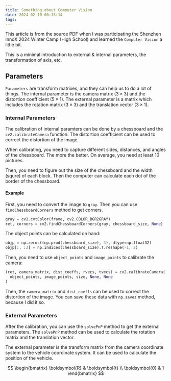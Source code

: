```yaml
---
title: Something about Computer Vision
date: 2024-02-10 00:13:14
tags:
---
```

This article is from the source PDF when I was participating the Shenzhen InnoX 2024 Winter Camp (High School) and learned the `Computer Vision` a little bit.

This is a minimal introduction to external & internal parameters, the transformation of axis, etc.

## Parameters

`Parameters` are transform matrixes, and they can help us to do a lot of things. The internal parameter is the camera matrix ($3\times 3$) and the distortion coefficient ($5\times 1$). The external parameter is a matrix which includes the rotation matrix ($3\times 3$) and the translation vector ($3\times 1$).

### Internal Parameters

The calibration of internal paramters can be done by a chessboard and the `cv2.calibrateCamera` function. The distortion coefficient can be used to correct the distortion of the image.

When calibrating, you need to capture different sides, distances, and angles of the chessboard. The more the better. On average, you need at least 10 pictures.

Then, you need to figure out the size of the chessboard and the width (squre) of each block. Then the computer can calculate each dot of the border of the chessboard.

#### Example

First, you need to convert the image to `gray`. Then you can use `findChessboardCorners` method to get corners.

```python
gray = cv2.cvtColor(frame, cv2.COLOR_BGR2GRAY)
ret, corners = cv2.findChessboardCorners(gray, chessboard_size, None)
```

The object points can be calculated on hand:

```python
objp = np.zeros((np.prod(chessboard_size), 3), dtype=np.float32)
objp[:, :2] = np.indices(chessboard_size).T.reshape(-1, 2)
```

Then, you need to use `object_points` and `image_points` to calibrate the camera:

```python
(ret, camera_matrix, dist_coeffs, rvecs, tvecs) = cv2.calibrateCamera(
  object_points, image_points, size, None, None
)
```

Then, the `camera_matrix` and `dist_coeffs` can be used to correct the distortion of the image. You can save these data with `np.savez` method, because I did it so.

### External Parameters

After the calibration, you can use the `solvePnP` method to get the external parameters. The `solvePnP` method can be used to calculate the rotation matrix and the translation vector.

The external parameter is the transform matrix from the camera coordinate system to the vehicle coordinate system. It can be used to calculate the position of the vehicle.

$$
\begin{bmatrix}
\boldsymbol{R} & \boldsymbol{t} \\
\boldsymbol{0} & 1
\end{bmatrix}
$$
